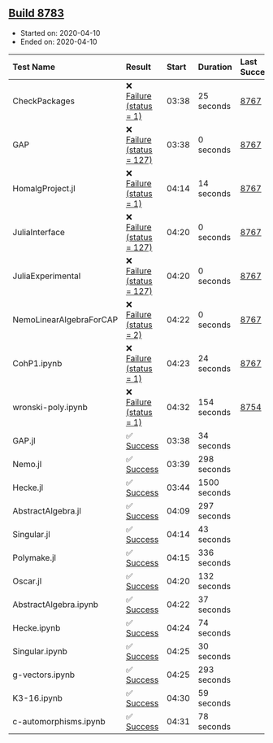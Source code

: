 ## [Build 8783](https://oscarci.mathematik.uni-kl.de/job/oscar/8783/)

* Started on: 2020-04-10
* Ended on: 2020-04-10

| Test Name    | Result | Start | Duration | Last Success | First Failure |
|:-------------|:-------|:------|:---------|:-------------|:--------------|
| CheckPackages | ❌ [Failure (status = 1)](https://oscarci.mathematik.uni-kl.de/job/oscar/8783/artifact/logs/build-8783/CheckPackages.log) | 03:38 | 25 seconds | [8767](https://oscarci.mathematik.uni-kl.de/job/oscar/8767/) | [8768](https://oscarci.mathematik.uni-kl.de/job/oscar/8768/) |
| GAP | ❌ [Failure (status = 127)](https://oscarci.mathematik.uni-kl.de/job/oscar/8783/artifact/logs/build-8783/GAP.log) | 03:38 | 0 seconds | [8767](https://oscarci.mathematik.uni-kl.de/job/oscar/8767/) | [8768](https://oscarci.mathematik.uni-kl.de/job/oscar/8768/) |
| HomalgProject.jl | ❌ [Failure (status = 1)](https://oscarci.mathematik.uni-kl.de/job/oscar/8783/artifact/logs/build-8783/HomalgProject.jl.log) | 04:14 | 14 seconds | [8767](https://oscarci.mathematik.uni-kl.de/job/oscar/8767/) | [8768](https://oscarci.mathematik.uni-kl.de/job/oscar/8768/) |
| JuliaInterface | ❌ [Failure (status = 127)](https://oscarci.mathematik.uni-kl.de/job/oscar/8783/artifact/logs/build-8783/JuliaInterface.log) | 04:20 | 0 seconds | [8767](https://oscarci.mathematik.uni-kl.de/job/oscar/8767/) | [8768](https://oscarci.mathematik.uni-kl.de/job/oscar/8768/) |
| JuliaExperimental | ❌ [Failure (status = 127)](https://oscarci.mathematik.uni-kl.de/job/oscar/8783/artifact/logs/build-8783/JuliaExperimental.log) | 04:20 | 0 seconds | [8767](https://oscarci.mathematik.uni-kl.de/job/oscar/8767/) | [8768](https://oscarci.mathematik.uni-kl.de/job/oscar/8768/) |
| NemoLinearAlgebraForCAP | ❌ [Failure (status = 2)](https://oscarci.mathematik.uni-kl.de/job/oscar/8783/artifact/logs/build-8783/NemoLinearAlgebraForCAP.log) | 04:22 | 0 seconds | [8767](https://oscarci.mathematik.uni-kl.de/job/oscar/8767/) | [8768](https://oscarci.mathematik.uni-kl.de/job/oscar/8768/) |
| CohP1.ipynb | ❌ [Failure (status = 1)](https://oscarci.mathematik.uni-kl.de/job/oscar/8783/artifact/logs/build-8783/CohP1.ipynb.log) | 04:23 | 24 seconds | [8767](https://oscarci.mathematik.uni-kl.de/job/oscar/8767/) | [8768](https://oscarci.mathematik.uni-kl.de/job/oscar/8768/) |
| wronski-poly.ipynb | ❌ [Failure (status = 1)](https://oscarci.mathematik.uni-kl.de/job/oscar/8783/artifact/logs/build-8783/wronski-poly.ipynb.log) | 04:32 | 154 seconds | [8754](https://oscarci.mathematik.uni-kl.de/job/oscar/8754/) | [8755](https://oscarci.mathematik.uni-kl.de/job/oscar/8755/) |
| GAP.jl | ✅ [Success](https://oscarci.mathematik.uni-kl.de/job/oscar/8783/artifact/logs/build-8783/GAP.jl.log) | 03:38 | 34 seconds |  |  |
| Nemo.jl | ✅ [Success](https://oscarci.mathematik.uni-kl.de/job/oscar/8783/artifact/logs/build-8783/Nemo.jl.log) | 03:39 | 298 seconds |  |  |
| Hecke.jl | ✅ [Success](https://oscarci.mathematik.uni-kl.de/job/oscar/8783/artifact/logs/build-8783/Hecke.jl.log) | 03:44 | 1500 seconds |  |  |
| AbstractAlgebra.jl | ✅ [Success](https://oscarci.mathematik.uni-kl.de/job/oscar/8783/artifact/logs/build-8783/AbstractAlgebra.jl.log) | 04:09 | 297 seconds |  |  |
| Singular.jl | ✅ [Success](https://oscarci.mathematik.uni-kl.de/job/oscar/8783/artifact/logs/build-8783/Singular.jl.log) | 04:14 | 43 seconds |  |  |
| Polymake.jl | ✅ [Success](https://oscarci.mathematik.uni-kl.de/job/oscar/8783/artifact/logs/build-8783/Polymake.jl.log) | 04:15 | 336 seconds |  |  |
| Oscar.jl | ✅ [Success](https://oscarci.mathematik.uni-kl.de/job/oscar/8783/artifact/logs/build-8783/Oscar.jl.log) | 04:20 | 132 seconds |  |  |
| AbstractAlgebra.ipynb | ✅ [Success](https://oscarci.mathematik.uni-kl.de/job/oscar/8783/artifact/logs/build-8783/AbstractAlgebra.ipynb.log) | 04:22 | 37 seconds |  |  |
| Hecke.ipynb | ✅ [Success](https://oscarci.mathematik.uni-kl.de/job/oscar/8783/artifact/logs/build-8783/Hecke.ipynb.log) | 04:24 | 74 seconds |  |  |
| Singular.ipynb | ✅ [Success](https://oscarci.mathematik.uni-kl.de/job/oscar/8783/artifact/logs/build-8783/Singular.ipynb.log) | 04:25 | 30 seconds |  |  |
| g-vectors.ipynb | ✅ [Success](https://oscarci.mathematik.uni-kl.de/job/oscar/8783/artifact/logs/build-8783/g-vectors.ipynb.log) | 04:25 | 293 seconds |  |  |
| K3-16.ipynb | ✅ [Success](https://oscarci.mathematik.uni-kl.de/job/oscar/8783/artifact/logs/build-8783/K3-16.ipynb.log) | 04:30 | 59 seconds |  |  |
| c-automorphisms.ipynb | ✅ [Success](https://oscarci.mathematik.uni-kl.de/job/oscar/8783/artifact/logs/build-8783/c-automorphisms.ipynb.log) | 04:31 | 78 seconds |  |  |
